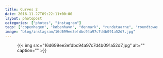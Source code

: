 ```yaml
---
title: Curves 2
date: 2016-11-27T09:22:11+00:00
layout: photopost
categories: ["photos", "instagram"]
tags: ["copenhagen", "københavn", "denmark", "rundetaarne", "roundtower", "architecture", "blackandwhite"]
image: "blog/instagram/16d699ee3efdbc94a97c7d4b091a52d7.jpg"
---
```


<figure class="photo photo--square">
  {{< img src="16d699ee3efdbc94a97c7d4b091a52d7.jpg" alt="" caption="" >}}

</figure>


